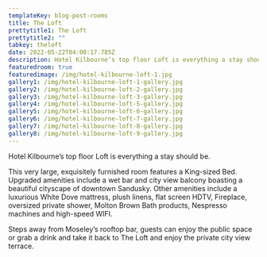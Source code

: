 ```yaml
---
templateKey: blog-post-rooms
title: The Loft
prettytitle1: The Loft
prettytitle2: ""
tabkey: theloft
date: 2022-05-22T04:00:17.785Z
description: Hotel Kilbourne’s top floor Loft is everything a stay should be.
featuredroom: true
featuredimage: /img/hotel-kilbourne-loft-1.jpg
gallery1: /img/hotel-kilbourne-loft-1-gallery.jpg
gallery2: /img/hotel-kilbourne-loft-2-gallery.jpg
gallery3: /img/hotel-kilbourne-loft-3-gallery.jpg
gallery4: /img/hotel-kilbourne-loft-5-gallery.jpg
gallery5: /img/hotel-kilbourne-loft-6-gallery.jpg
gallery6: /img/hotel-kilbourne-loft-7-gallery.jpg
gallery7: /img/hotel-kilbourne-loft-8-gallery.jpg
gallery8: /img/hotel-kilbourne-loft-9-gallery.jpg
---
```

Hotel Kilbourne’s top floor Loft is everything a stay should be.

This very large, exquisitely furnished room features a King-sized Bed. Upgraded amenities include a wet bar and city view balcony boasting a beautiful cityscape of downtown Sandusky. Other amenities include a luxurious White Dove mattress, plush linens, flat screen HDTV, Fireplace, oversized private shower, Molton Brown Bath products, Nespresso machines and high-speed WIFI.

Steps away from Moseley’s rooftop bar, guests can enjoy the public space or grab a drink and take it back to The Loft and enjoy the private city view terrace.